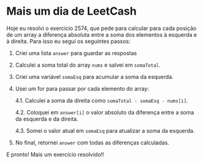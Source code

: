# Mais um dia de LeetCash

Hoje eu resolvi o exercício 2574, que pede para calcular para cada posição de um array a diferença absoluta entre a soma dos elementos à esquerda e à direita. Para isso eu segui os seguintes passos:

1. Criei uma lista `answer` para guardar as respostas

2. Calculei a soma total do array `nums` e salvei em `somaTotal`.

3. Criei uma variável `somaEsq` para acumular a soma da esquerda.

4. Usei um for para passar por cada elemento do array:

    4.1. Calculei a soma da direita como `somaTotal - somaEsq - nums[i]`.

    4.2. Coloquei em `answer[i]` o valor absoluto da diferença entre a soma da esquerda e da direita.

    4.3. Somei o valor atual em `somaEsq` para atualizar a soma da esquerda.

5. No final, retornei `answer` com todas as diferenças calculadas.

E pronto! Mais um exercício resolvido!!